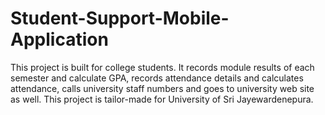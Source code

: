 # Student-Support-Mobile-Application
This project is built for college students. It records module results of each semester and calculate GPA, records attendance details and calculates attendance, calls university staff numbers and goes to university web site as well. This project is tailor-made for University of Sri Jayewardenepura.

